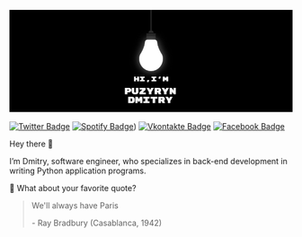 ![Puzyryn's GitHub Banner](GitHubHeader.png)


[![Twitter Badge](https://img.shields.io/badge/Twitter-Profile-informational?style=flat&logo=twitter&logoColor=white&color=1CA2F1)](https://twitter.com/Puzyryn)
[![Spotify Badge](https://img.shields.io/badge/Spotify-Profile-informational?style=flat&logo=Spotify&logoColor=white&color=0D76A8)](https://open.spotify.com/user/31n6csmkjqi5pxvpzhgy4rp3pl2y))
[![Vkontakte Badge](https://img.shields.io/badge/Vkontakte-Profile-informational?style=flat&logo=Vk&logoColor=white&color=1CA2F1)](https://vk.com/puzxc)
[![Facebook Badge](https://img.shields.io/badge/Facebook-Profile-informational?style=flat&logo=Facebook&logoColor=white&color=1CA2F1)](https://www.facebook.com/profile.php?id=100081814886050)


Hey there 👋

I’m Dmitry, software engineer,  who specializes in back-end development in writing Python application programs.

📣 What about your favorite quote?

> We'll always have Paris
>
> <p>- Ray Bradbury (Casablanca, 1942) </p>



<br>
